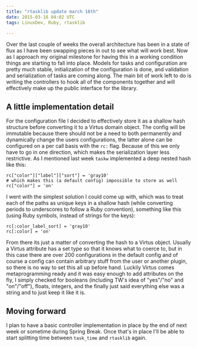 ```yaml
---
title: "rtasklib update march 16th"
date: 2015-03-16 04:02 UTC
tags: LinuxDev, Ruby, rtasklib

---
```


Over the last couple of weeks the overall architecture has been in a state of flux as I have been swapping pieces in out to see what will work best. Now as I approach my original milestone for having this in a working condition things are starting to fall into place. Models for tasks and configuration are pretty much stable, initialization of the configuration is done, and validation and serialization of tasks are coming along. The main bit of work left to do is writing the controllers to hook all of the components together and will effectively make up the public interface for the library.

## A little implementation detail

For the configuration file I decided to effectively store it as a shallow hash structure before converting it to a Virtus domain object. The config will be immutable because there should not be a need to both permanently and dynamically change the users configurations, the latter alone can be configured on a per call basis with the `rc:` flag. Because of this we only have to go in one direction, which makes the serialization layer less restrictive. As I mentioned last week `taskw` implemented a deep nested hash like this:

~~~
rc["color"]["label"]["sort"] = 'gray10'
# which makes this (a default config) impossible to store as well
rc["color"] = 'on'
~~~

I went with the simplest solution I could come up with, which was to treat each of the paths as unique keys in a shallow hash (while converting periods to underscores to follow a Ruby convention), something like this (using Ruby symbols, instead of strings for the keys):

~~~
rc[:color_label_sort] = 'gray10'
rc[:color] = 'on'
~~~

From there its just a matter of converting the hash to a Virtus object. Usually a Virtus attribute has a set type so that it knows what to coerce to, but in this case there are over 200 configurations in the default config and of course a config can contain arbitrary stuff from the user or another plugin, so there is no way to set this all up before hand. Luckily Virtus comes metaprogramming ready and it was easy enough to add attributes on the fly, I simply checked for booleans (including TW's idea of "yes"/"no" and "on"/"off"), floats, integers, and the finally just said everything else was a string and to just keep it like it is.

## Moving forward

I plan to have a basic controller implementation in place by the end of next week or sometime during Spring Break. Once that's in place I'll be able to start splitting time between `task_time` and `rtasklib` again.
